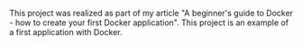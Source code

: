 This project was realized as part of my article "A beginner's guide to Docker - how to create your first Docker application". This project is an example of a first application with Docker.